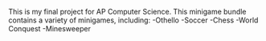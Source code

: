 This is my final project for AP Computer Science. This minigame bundle contains a variety of minigames, including:
  -Othello
  -Soccer
  -Chess
  -World Conquest
  -Minesweeper
